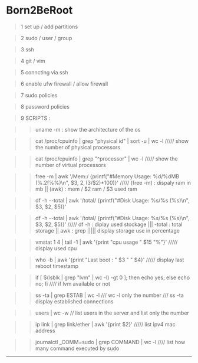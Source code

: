 # Born2BeRoot



>1 set up / add partitions

>2 sudo / user / group

>3 ssh

>4 git / vim

>5 conncting via ssh

>6 enable ufw firewall / allow firewall

>7 sudo policies

>8 password policies

>9 SCRIPTS :

  
  >> uname -m : show the architecture of the os

  
  >> cat /proc/cpuinfo | grep "physical id" | sort -u | wc -l ///// show the number of physical processors

  
  >> cat /proc/cpuinfo | grep "^processor" | wc -l ///// show the number of virtual processors

  
  >> free -m | awk '/Mem:/ {printf("#Memory Usage: %d/%dMB (%.2f%%)\n", $3, $2, ($3/$2)*100)}' ///// (free -m) : dispaly ram in mb || (awk) : mem / $2 ram / $3 used ram

  
  >> df -h --total | awk '/total/ {printf("#Disk Usage: %s/%s (%s)\n", $3, $2, $5)}'

  
  >> df -h --total | awk '/total/ {printf("#Disk Usage: %s/%s (%s)\n", $3, $2, $5)}' ///// df -h : diplay used stockage ||| -total : total storage || awk : grep ||||| display storage use in percentage


  >> vmstat 1 4 | tail -1 | awk '{print "cpu usage " $15 "%"}' ///// display used cpu


  >> who -b | awk '{print "Last boot : " $3 " " $4}' ///// display last reboot timestamp


  >> if [ $(lsblk | grep "lvm" | wc -l) -gt 0 ]; then echo yes; else echo no; fi //// if lvm available or not
  

  >> ss -ta | grep ESTAB | wc -l    /// wc -l only the number /// ss -ta display established connections
  

  >> users | wc -w // list users in the server and list only the number
  

  >> ip link | grep link/ether | awk '{print $2}' ///// list ipv4 mac address
  

  >>  journalctl _COMM=sudo | grep COMMAND | wc -l //// list how many command executed by sudo
  

  _________________________________________________________________________________________________________________________________________________________




  
  

